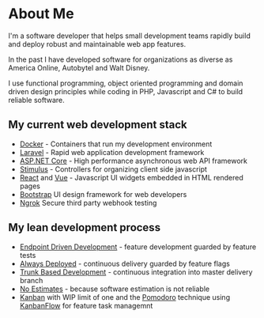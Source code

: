 # About Me

I'm a software developer that helps small development teams rapidly build and deploy robust and maintainable web app features.

In the past I have developed software for organizations as diverse as America Online, Autobytel and Walt Disney.

I use functional programming, object oriented programming and domain driven design principles while coding in PHP, Javascript and C# to build reliable software.

## My current web development stack

+ [Docker](https://www.docker.com/why-docker) - Containers that run my development environment
+ [Laravel](https://laravel.com) - Rapid web application development framework
+ [ASP.NET Core](https://docs.microsoft.com/en-us/aspnet/core) - High performance asynchronous web API framework
+ [Stimulus](https://stimulusjs.org/handbook/origin) - Controllers for organizing client side javascript
+ [React](https://reactjs.org/docs/hooks-intro.html) and [Vue](https://vuejs.org) - Javascript UI widgets embedded in HTML rendered pages
+ [Bootstrap](https://getbootstrap.com/) UI design framework for web developers
+ [Ngrok](https://ngrok.com) Secure third party webhook testing

## My lean development process

+ [Endpoint Driven Development](https://alwaysdeployed.com/endpoint-driven-development) - feature development guarded by feature tests
+ [Always Deployed](https://alwaysdeployed.com/) - continuous delivery guarded by feature flags
+ [Trunk Based Development](https://trunkbaseddevelopment.com/) - continuous integration into master delivery branch
+ [No Estimates](http://ronjeffries.com/xprog/articles/the-noestimates-movement/) - because software estimation is not reliable
+ [Kanban](https://www.atlassian.com/agile/kanban/wip-limits) with WIP limit of one and the [Pomodoro](https://en.wikipedia.org/wiki/Pomodoro_Technique) technique using [KanbanFlow](https://kanbanflow.com) for feature task managemnt
